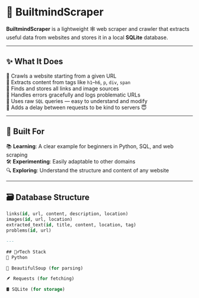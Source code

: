 # 🦋 BuiltmindScraper

**BuiltmindScraper** is a lightweight 🕸️ web scraper and crawler that extracts useful data from websites and stores it in a local **SQLite** database.

---

## ✨ What It Does

🔹 Crawls a website starting from a given URL  
🔹 Extracts content from tags like `h1`–`h6`, `p`, `div`, `span`  
🔹 Finds and stores all links and image sources  
🔹 Handles errors gracefully and logs problematic URLs  
🔹 Uses raw `SQL` queries — easy to understand and modify  
🔹 Adds a delay between requests to be kind to servers 😇

---

## 🧠 Built For

📚 **Learning**: A clear example for beginners in Python, SQL, and web scraping  
🛠️ **Experimenting**: Easily adaptable to other domains  
🔍 **Exploring**: Understand the structure and content of any website

---

## 🗃️ Database Structure

```sql
links(id, url, content, description, location)
images(id, url, location)
extracted_text(id, title, content, location, tag)
problems(id, url)

---

## 🏌️‍♂️Tech Stack
🐍 Python

🍜 BeautifulSoup (for parsing)

🪶 Requests (for fetching)

🛢️ SQLite (for storage)
